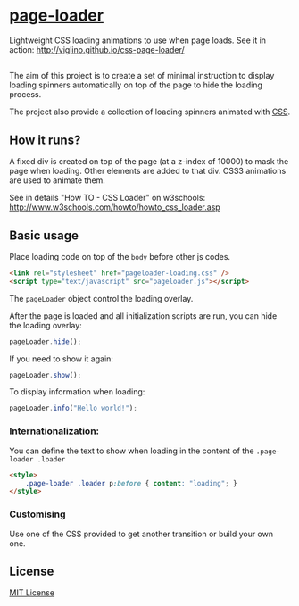 # [page-loader](https://github.com/Viglino/css-page-loader)

Lightweight CSS loading animations to use when page loads. 
See it in action: http://viglino.github.io/css-page-loader/

## 

The aim of this project is to create a set of minimal instruction to display loading spinners automatically on top of the page to hide the loading process.

The project also provide a collection of loading spinners animated with [CSS](https://www.interviewbit.com/css-cheat-sheet).

## How it runs?

A fixed div is created on top of the page (at a z-index of 10000) to mask the page when loading. Other elements are added to that div. CSS3 animations are used to animate them. 

See in details "How TO - CSS Loader" on w3schools: http://www.w3schools.com/howto/howto_css_loader.asp


## Basic usage

Place loading code on top of the `body` before other js codes.
```html
<link rel="stylesheet" href="pageloader-loading.css" />
<script type="text/javascript" src="pageloader.js"></script>
```

The `pageLoader` object control the loading overlay. 

After the page is loaded and all initialization scripts are run, you can hide the loading overlay:
```javascript
pageLoader.hide();
```

If you need to show it again:
```javascript
pageLoader.show();
```

To display information when loading:
```javascript
pageLoader.info("Hello world!");
```

### Internationalization: 

You can define the text to show when loading in the content of the `.page-loader .loader` 
```html
<style>
	.page-loader .loader p:before { content: "loading";	}
</style>
```

### Customising

Use one of the CSS provided to get another transition or build your own one.


## License

[MIT License](https://github.com/Viglino/css-page-loader/blob/master/LICENSE)
